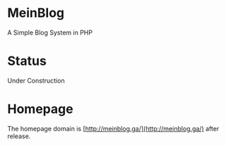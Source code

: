 # MeinBlog
A Simple Blog System in PHP

# Status
Under Construction

# Homepage 

The homepage domain is [http://meinblog.ga/](http://meinblog.ga/) after release.